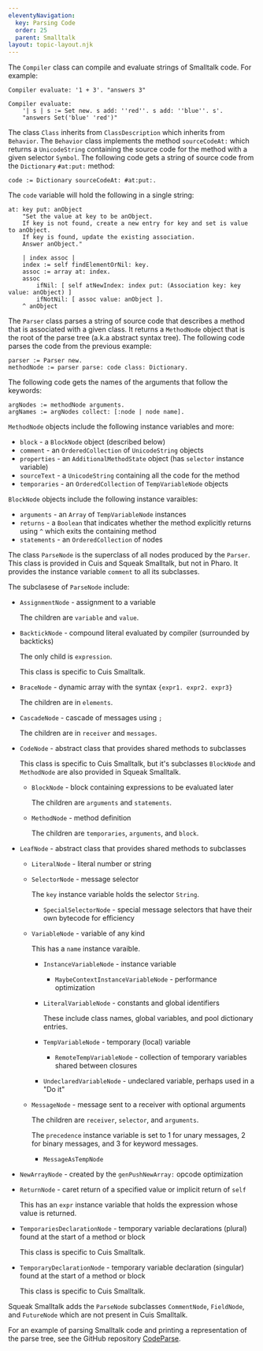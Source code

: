 ```yaml
---
eleventyNavigation:
  key: Parsing Code
  order: 25
  parent: Smalltalk
layout: topic-layout.njk
---
```


The `Compiler` class can compile and evaluate strings of Smalltalk code.
For example:

```smalltalk
Compiler evaluate: '1 + 3'. "answers 3"

Compiler evaluate:
    '| s | s := Set new. s add: ''red''. s add: ''blue''. s'.
    "answers Set('blue' 'red')"
```

The class `Class` inherits from `ClassDescription`
which inherits from `Behavior`.
The `Behavior` class implements the method `sourceCodeAt:`
which returns a `UnicodeString` containing the source code
for the method with a given selector `Symbol`.
The following code gets a string of source code
from the `Dictionary` `#at:put:` method:

```smalltalk
code := Dictionary sourceCodeAt: #at:put:.
```

The `code` variable will hold the following in a single string:

```smalltalk
at: key put: anObject
    "Set the value at key to be anObject.
    If key is not found, create a new entry for key and set is value to anObject.
    If key is found, update the existing association.
    Answer anObject."

    | index assoc |
    index := self findElementOrNil: key.
    assoc := array at: index.
    assoc
        ifNil: [ self atNewIndex: index put: (Association key: key value: anObject) ]
        ifNotNil: [ assoc value: anObject ].
    ^ anObject
```

The `Parser` class parses a string of source code
that describes a method that is associated with a given class.
It returns a `MethodNode` object that is the
root of the parse tree (a.k.a abstract syntax tree).
The following code parses the code from the previous example:

```smalltalk
parser := Parser new.
methodNode := parser parse: code class: Dictionary.
```

The following code gets the names of the arguments that follow the keywords:

```smalltalk
argNodes := methodNode arguments.
argNames := argNodes collect: [:node | node name].
```

`MethodNode` objects include the following instance variables and more:

- `block` - a `BlockNode` object (described below)
- `comment` - an `OrderedCollection` of `UnicodeString` objects
- `properties` - an `AdditionalMethodState` object (has `selector` instance variable)
- `sourceText` - a `UnicodeString` containing all the code for the method
- `temporaries` - an `OrderedCollection` of `TempVariableNode` objects

`BlockNode` objects include the following instance varaibles:

- `arguments` - an `Array` of `TempVariableNode` instances
- `returns` - a `Boolean` that indicates whether the method
  explicitly returns using `^` which exits the containing method
- `statements` - an `OrderedCollection` of nodes

The class `ParseNode` is the superclass of all nodes produced by the `Parser`.
This class is provided in Cuis and Squeak Smalltalk, but not in Pharo.
It provides the instance variable `comment` to all its subclasses.

The subclasese of `ParseNode` include:

- `AssignmentNode` - assignment to a variable

  The children are `variable` and `value`.

- `BacktickNode` - compound literal evaluated by compiler (surrounded by backticks)

  The only child is `expression`.

  This class is specific to Cuis Smalltalk.

- `BraceNode` - dynamic array with the syntax `{expr1. expr2. expr3}`

  The children are in `elements`.

- `CascadeNode` - cascade of messages using `;`

  The children are in `receiver` and `messages`.

- `CodeNode` - abstract class that provides shared methods to subclasses

  This class is specific to Cuis Smalltalk,
  but it's subclasses `BlockNode` and `MethodNode`
  are also provided in Squeak Smalltalk.

  - `BlockNode` - block containing expressions to be evaluated later

    The children are `arguments` and `statements`.

  - `MethodNode` - method definition

    The children are `temporaries`, `arguments`, and `block`.

- `LeafNode` - abstract class that provides shared methods to subclasses

  - `LiteralNode` - literal number or string

  - `SelectorNode` - message selector

    The `key` instance variable holds the selector `String`.

    - `SpecialSelectorNode` - special message selectors that
      have their own bytecode for efficiency

  - `VariableNode` - variable of any kind

    This has a `name` instance varaible.

    - `InstanceVariableNode` - instance variable

      - `MaybeContextInstanceVariableNode` - performance optimization

    - `LiteralVariableNode` - constants and global identifiers

      These include class names, global variables, and pool dictionary entries.

    - `TempVariableNode` - temporary (local) variable

      - `RemoteTempVariableNode` - collection of temporary variables shared between closures

    - `UndeclaredVariableNode` - undeclared variable, perhaps used in a "Do it"

  - `MessageNode` - message sent to a receiver with optional arguments

    The children are `receiver`, `selector`, and `arguments`.

    The `precedence` instance variable is set to 1 for unary messages,
    2 for binary messages, and 3 for keyword messages.

    - `MessageAsTempNode`

- `NewArrayNode` - created by the `genPushNewArray:` opcode optimization

- `ReturnNode` - caret return of a specified value or implicit return of `self`

  This has an `expr` instance variable that
  holds the expression whose value is returned.

- `TemporariesDeclarationNode` - temporary variable declarations (plural)
  found at the start of a method or block

  This class is specific to Cuis Smalltalk.

- `TemporaryDeclarationNode` - temporary variable declaration (singular)
  found at the start of a method or block

  This class is specific to Cuis Smalltalk.

Squeak Smalltalk adds the `ParseNode` subclasses `CommentNode`, `FieldNode`,
and `FutureNode` which are not present in Cuis Smalltalk.

For an example of parsing Smalltalk code and
printing a representation of the parse tree, see the GitHub repository
<a href="https://github.com/mvolkmann/Cuis-Smalltalk-CodeParse"
target="_blank">CodeParse</a>.

